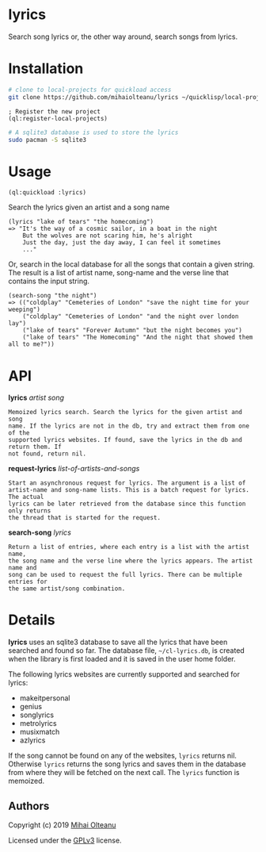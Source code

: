 # lyrics
Search song lyrics or, the other way around, search songs from lyrics.

# Installation

```bash
# clone to local-projects for quickload access
git clone https://github.com/mihaiolteanu/lyrics ~/quicklisp/local-projects/lyrics
```

```common-lisp
; Register the new project
(ql:register-local-projects)
```

```bash
# A sqlite3 database is used to store the lyrics
sudo pacman -S sqlite3 
```

# Usage

```common-lisp
(ql:quickload :lyrics)
```

Search the lyrics given an artist and a song name
```common-lisp
(lyrics "lake of tears" "the homecoming")
=> "It's the way of a cosmic sailor, in a boat in the night
    But the wolves are not scaring him, he's alright
    Just the day, just the day away, I can feel it sometimes
    ..."
```

Or, search in the local database for all the songs that contain a given string. The
result is a list of artist name, song-name and the verse line that contains the
input string.
```common-lisp
(search-song "the night")
=> (("coldplay" "Cemeteries of London" "save the night time for your weeping")
    ("coldplay" "Cemeteries of London" "and the night over london lay")
    ("lake of tears" "Forever Autumn" "but the night becomes you")
    ("lake of tears" "The Homecoming" "And the night that showed them all to me?"))
```

# API

**lyrics** _artist song_

    Memoized lyrics search. Search the lyrics for the given artist and song
    name. If the lyrics are not in the db, try and extract them from one of the
    supported lyrics websites. If found, save the lyrics in the db and return them. If
    not found, return nil.

**request-lyrics** _list-of-artists-and-songs_

    Start an asynchronous request for lyrics. The argument is a list of
    artist-name and song-name lists. This is a batch request for lyrics. The actual
    lyrics can be later retrieved from the database since this function only returns
    the thread that is started for the request.
    
**search-song** _lyrics_

    Return a list of entries, where each entry is a list with the artist name,
    the song name and the verse line where the lyrics appears. The artist name and
    song can be used to request the full lyrics. There can be multiple entries for
    the same artist/song combination.

# Details
**lyrics** uses an sqlite3 database to save all the lyrics that have been searched
and found so far. The database file, `~/cl-lyrics.db`, is created when the
library is first loaded and it is saved in the user home folder.

The following lyrics websites are currently supported and searched for lyrics:
  * makeitpersonal
  * genius
  * songlyrics
  * metrolyrics
  * musixmatch
  * azlyrics

If the song cannot be found on any of the websites, `lyrics` returns nil. Otherwise
`lyrics` returns the song lyrics and saves them in the database from where they
will be fetched on the next call. The `lyrics` function is memoized.

## Authors
Copyright (c) 2019 [Mihai Olteanu](www.mihaiolteanu.me)

Licensed under the [GPLv3](https://www.gnu.org/licenses/gpl-3.0.en.html) license.
